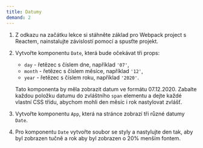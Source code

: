 ```yaml
---
title: Datumy
demand: 2
---
```


1. Z odkazu na začátku lekce si stáhněte základ pro Webpack project s Reactem, nainstalujte závislostí pomocí a spusťte projekt.
1. Vytvořte komponentu `Date`, která bude očekávat tři props:

   - `day` - řetězec s číslem dne, například `'07'`,
   - `month` - řetězec s číslem měsíce, například `'12'`,
   - `year` - řetězec s číslem roku, například `'2020'`.

   Tato komponenta by měla zobrazit datum ve formátu 07.12.2020. Zabalte každou položku datumu do zvláštního `span` elementu a dejte každé vlastní CSS třídu, abychom mohli den měsíc i rok nastylovat zvlášť.

1. Vytvořte komponentu `App`, která na stránce zobrazí tři různé datumy `Date`.
1. Pro komponentu `Date` vytvořte soubor se styly a nastylujte den tak, aby byl zobrazen tučně a rok aby byl zobrazen o 20% menším fontem.
